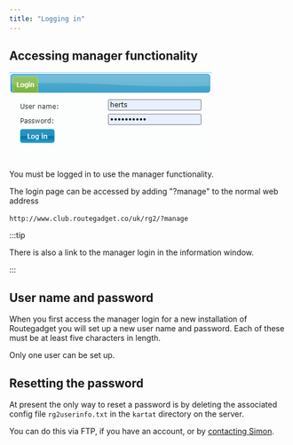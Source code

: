 ```yaml
---
title: "Logging in"
---
```


## Accessing manager functionality

![Login tab](../img/log-in.png)

You must be logged in to use the manager functionality.

The login page can be accessed by adding "?manage" to the normal web address

`http://www.club.routegadget.co/uk/rg2/?manage`

:::tip

There is also a link to the manager login in the information window.

:::

## User name and password

When you first access the manager login for a new installation of Routegadget you will set up a new user name and password. Each of these must be at least five characters in length.

Only one user can be set up.

## Resetting the password

At present the only way to reset a password is by deleting the associated config file `rg2userinfo.txt` in the `kartat` directory on the server.

You can do this via FTP, if you have an account, or by [contacting Simon](/about#contact-details).
